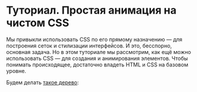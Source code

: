 # Туториал. Простая анимация на чистом CSS

Мы привыкли использовать CSS по его прямому назначению — для построения сеток и стилизации интерфейсов. И это, бесспорно, основная задача. Но в этом туториале мы рассмотрим, как ещё можно использовать CSS — для создания и анимирования элементов. Чтобы понимать происходящее, достаточно владеть HTML и CSS на базовом уровне.

Будем делать [такое дерево](https://codepen.io/sasha-sm/pen/VwLMQdK):
